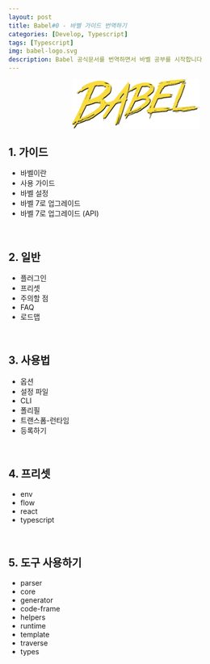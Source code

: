 ```yaml
---
layout: post
title: Babel#0 - 바벨 가이드 번역하기
categories: [Develop, Typescript]
tags: [Typescript]
img: babel-logo.svg
description: Babel 공식문서를 번역하면서 바벨 공부를 시작합니다
---
```



<img src="/assets/images/babel-logo.svg" width="50%" style="display:block; margin:0 auto; margin-top:1em">

## 1. 가이드
- 바벨이란
- 사용 가이드
- 바벨 설정
- 바벨 7로 업그레이드
- 바벨 7로 업그레이드 (API)
<br/>

## 2. 일반
- 플러그인
- 프리셋
- 주의할 점
- FAQ
- 로드맵
<br/>

## 3. 사용법
- 옵션
- 설정 파일
- CLI
- 폴리필
- 트랜스폼-런타임
- 등록하기
<br/>

## 4. 프리셋
- env
- flow
- react
- typescript
<br/>

## 5. 도구 사용하기
- parser
- core
- generator
- code-frame
- helpers
- runtime
- template
- traverse
- types

